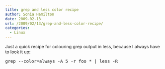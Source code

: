 ```yaml
---
title: grep and less color recipe
author: Sonia Hamilton
date: 2009-02-13
url: /2009/02/13/grep-and-less-color-recipe/
categories:
  - Linux
---
```

Just a quick recipe for colouring grep output in less, because I always have to look it up:

<pre>grep --color=always -A 5 -r foo * | less -R</pre>
